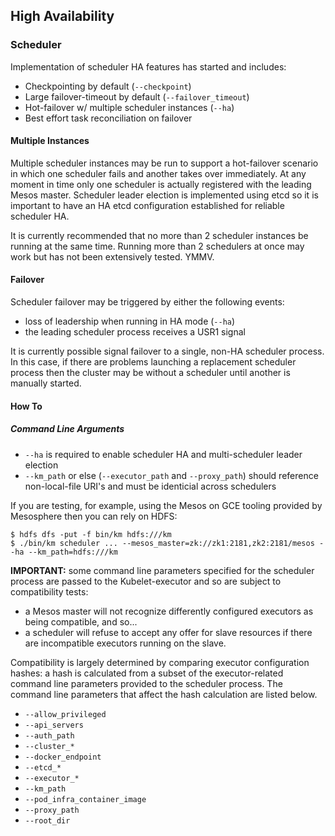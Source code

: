 ## High Availability

### Scheduler

Implementation of scheduler HA features has started and includes:

- Checkpointing by default (`--checkpoint`)
- Large failover-timeout by default (`--failover_timeout`)
- Hot-failover w/ multiple scheduler instances (`--ha`)
- Best effort task reconciliation on failover

#### Multiple Instances

Multiple scheduler instances may be run to support a hot-failover scenario in which one scheduler fails and another takes over immediately.
At any moment in time only one scheduler is actually registered with the leading Mesos master.
Scheduler leader election is implemented using etcd so it is important to have an HA etcd configuration established for reliable scheduler HA.

It is currently recommended that no more than 2 scheduler instances be running at the same time.
Running more than 2 schedulers at once may work but has not been extensively tested.
YMMV.

#### Failover

Scheduler failover may be triggered by either the following events:

- loss of leadership when running in HA mode (`--ha`)
- the leading scheduler process receives a USR1 signal

It is currently possible signal failover to a single, non-HA scheduler process.
In this case, if there are problems launching a replacement scheduler process then the cluster may be without a scheduler until another is manually started.

#### How To

##### Command Line Arguments

- `--ha` is required to enable scheduler HA and multi-scheduler leader election
- `--km_path` or else (`--executor_path` and `--proxy_path`) should reference non-local-file URI's and must be identicial across schedulers

If you are testing, for example, using the Mesos on GCE tooling provided by Mesosphere then you can rely on HDFS:

```shell
$ hdfs dfs -put -f bin/km hdfs:///km
$ ./bin/km scheduler ... --mesos_master=zk://zk1:2181,zk2:2181/mesos --ha --km_path=hdfs:///km
```

**IMPORTANT:** some command line parameters specified for the scheduler process are passed to the Kubelet-executor and so are subject to compatibility tests:

- a Mesos master will not recognize differently configured executors as being compatible, and so...
- a scheduler will refuse to accept any offer for slave resources if there are incompatible executors running on the slave.

Compatibility is largely determined by comparing executor configuration hashes:
  a hash is calculated from a subset of the executor-related command line parameters provided to the scheduler process.
The command line parameters that affect the hash calculation are listed below.

- `--allow_privileged`
- `--api_servers`
- `--auth_path`
- `--cluster_*`
- `--docker_endpoint`
- `--etcd_*`
- `--executor_*`
- `--km_path`
- `--pod_infra_container_image`
- `--proxy_path`
- `--root_dir`
